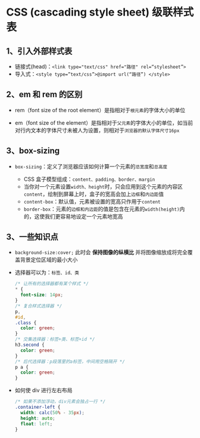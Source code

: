 # CSS (cascading style sheet) 级联样式表

## 1、引入外部样式表

- 链接式(head)：`<link type="text/css" href="路径" rel=“stylesheet”>`
- 导入式：`<style type=”text/css”>@import url(“路径”) </style>`

## 2、em 和 rem 的区别

- rem（font size of the root element）是指相对于`根元素`的字体大小的单位

- em（font size of the element）是指相对于`父元素`的字体大小的单位，如当前对行内文本的字体尺寸未被人为设置，则相对于`浏览器的默认字体尺寸16px`

## 3、box-sizing

- `box-sizing`：定义了浏览器应该如何计算一个元素的`总宽度`和`总高度`

  - CSS 盒子模型组成：`content、padding、border、margin`
  - 当你对一个元素设置`width、height`时，只会应用到这个元素的内容区`content`，绘制到屏幕上时，盒子的宽高会加上`边框`和`内边距`值
  - `content-box`：默认值，元素被设置的宽高只作用于`content`
  - `border-box`：元素的`边框和内边距`的值是包含在元素的`width(height)`内的，这使我们更容易地设定一个元素地宽高

## 3、一些知识点

- `background-size:cover;` 此时会 **保持图像的纵横比** 并将图像缩放成将完全覆盖背景定位区域的最小大小

- 选择器可以为：`标签、id、类`

  ```css
  /* 让所有的选择器都有某个样式 */
  * {
    font-size: 14px;
  }
  /* 复合样式选择器 */
  p,
  #id,
  .class {
    color: green;
  }
  /* 交集选择器：标签+类、标签+id */
  h3.second {
    color: green;
  }
  /* 后代选择器：p段落里的a标签，中间用空格隔开 */
  p a {
    color: green;
  }
  ```

- 如何使 div 进行左右布局

  ```css
  /* 如果不添加浮动，div元素会独占一行 */
  .container-left {
    width: calc(50% - 35px);
    height: auto;
    float: left;
  }
  ```
